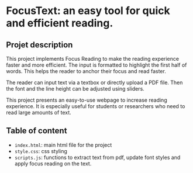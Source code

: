 # FocusText: an easy tool for quick and efficient reading. 

## Projet description
This project implements Focus Reading to make the reading experience faster and more efficient. The input is formatted to highlight the first half of words. This helps the reader to anchor their focus and read faster. 

The reader can input text via a textbox or directly upload a PDF file. Then the font and the line height can be adjusted using sliders. 

This project presents an easy-to-use webpage to increase reading experience. It is especially useful for students or researchers who need to read large amounts of text. 

## Table of content
- ```index.html```: main html file for the project
- ```style.css```: css styling
- ```scripts.js```: functions to extract text from pdf, update font styles and apply focus reading on the text. 
